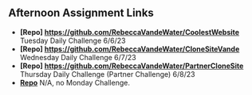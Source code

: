 ## Afternoon Assignment Links

* **[Repo] https://github.com/RebeccaVandeWater/CoolestWebsite** Tuesday Daily Challenge 6/6/23
* **[Repo] https://github.com/RebeccaVandeWater/CloneSiteVande** Wednesday Daily Challenge 6/7/23
* **[Repo] https://github.com/RebeccaVandeWater/PartnerCloneSite** Thursday Daily Challenge (Partner Challenge) 6/8/23
* **[Repo](https://github.com/RebeccaVandeWater/<ASSIGNMENT_REPO>)** N/A, no Monday Challenge.
